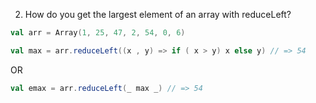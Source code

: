 2. How do you get the largest element of an array with reduceLeft?

```scala
val arr = Array(1, 25, 47, 2, 54, 0, 6)

val max = arr.reduceLeft((x , y) => if ( x > y) x else y) // => 54
```

OR

```scala
val emax = arr.reduceLeft(_ max _) // => 54
```
